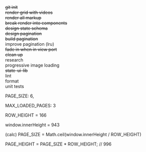 ~~git init~~\
~~render grid with videos~~\
~~render all markup~~\
~~break render into components~~\
~~design state schema~~\
~~design pagination~~\
~~build pagination~~\
improve pagination (lru)\
~~fade in when in view port~~\
~~clean up~~\
research\
progressive image loading\
~~state-ui-lib~~\
lint\
format\
unit tests




PAGE_SIZE: 6,

MAX_LOADED_PAGES: 3

ROW_HEIGHT = 166

window.innerHeight = 943

(calc) PAGE_SIZE = Math.ceil(window.innerHeight / ROW_HEIGHT)

PAGE_HEIGHT = PAGE_SIZE * ROW_HEIGHT; // 996



